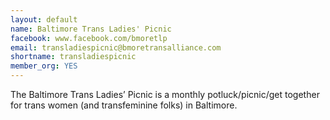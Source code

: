 ```yaml
---
layout: default
name: Baltimore Trans Ladies' Picnic
facebook: www.facebook.com/bmoretlp
email: transladiespicnic@bmoretransalliance.com
shortname: transladiespicnic
member_org: YES
---
```


The Baltimore Trans Ladies’ Picnic is a monthly potluck/picnic/get together for trans women (and transfeminine folks) in Baltimore.
